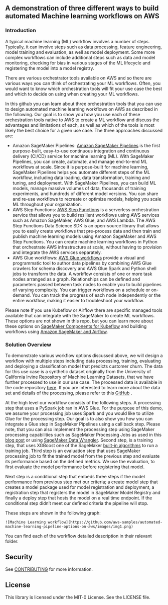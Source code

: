## A demonstration of three different ways to build automated Machine learning workflows on AWS
### Introduction
A typical machine learning (ML) workflow involves a number of steps. Typically, it can involve steps such as data processing, feature engineering, model training and evaluation, as well as model deployment. Some more complex workflows can include additional steps such as data and model monitoring, checking for bias in various stages of the ML lifecycle and registering the model into a model registry. 

There are various orchestrator tools available on AWS and so there are various ways you can think of orchestrating your ML workflows. Often, you would want to know which orchestration tools will fit your use case the best and which to decide on using when creating your ML workflows.

In this github you can learn about three orchestration tools that you can use to design automated machine learning workflows on AWS as described in the following. Our goal is to show you how you use each of these orchestration tools native to AWS to create a ML workflow and discuss the advantages and limitations of each, as well as which of the tools is most likely the best choice for a given use case. The three approaches discussed are:

- Amazon SageMaker Pipelines:  [Amazon SageMaker Pipelines](https://aws.amazon.com/sagemaker/pipelines/) is the first purpose-built, easy-to-use continuous integration and continuous delivery (CI/CD) service for machine learning (ML). With SageMaker Pipelines, you can create, automate, and manage end-to-end ML workflows at scale. Since it is purpose-built for machine learning, SageMaker Pipelines helps you automate different steps of the ML workflow, including data loading, data transformation, training and tuning, and deployment. With SageMaker Pipelines, you can build ML models, manage massive volumes of data, thousands of training experiments, and hundreds of different model versions. You can share and re-use workflows to recreate or optimize models, helping you scale ML throughout your organization.
- AWS Step Functions: [AWS Step Functions](https://aws.amazon.com/step-functions/) is a serverless orchestration service that allows you to build resilient workflows using AWS services such as Amazon SageMaker, AWS Glue, and AWS Lambda. The AWS Step Functions Data Science SDK is an open-source library that allows you to easily create workflows that pre-process data and then train and publish machine learning models using Amazon SageMaker and AWS Step Functions. You can create machine learning workflows in Python that orchestrate AWS infrastructure at scale, without having to provision and integrate the AWS services separately. 
- AWS Glue workflows: [AWS Glue workflows](https://docs.aws.amazon.com/glue/latest/dg/orchestrate-using-workflows.html) provide a visual and programmatic tool to author data pipelines by combining AWS Glue crawlers for schema discovery and AWS Glue Spark and Python shell jobs to transform the data. A workflow consists of one or more task nodes arranged as a graph. Relationships can be defined and parameters passed between task nodes to enable you to build pipelines of varying complexity. You can trigger workflows on a schedule or on-demand. You can track the progress of each node independently or the entire workflow, making it easier to troubleshoot your workflow.

Please note If you use Kubeflow or Airflow there are specific managed tools available that can integrate with the SageMaker to create ML workflows. These options are not shown in this repo, but you can learn more about these options on [SageMaker Components for Kubeflow](https://aws.amazon.com/blogs/machine-learning/introducing-amazon-sagemaker-components-for-kubeflow-pipelines/) and building workflows using [Amazon SageMaker and Airflow](https://aws.amazon.com/blogs/machine-learning/build-end-to-end-machine-learning-workflows-with-amazon-sagemaker-and-apache-airflow/).

### Solution Overview

To demonstrate various workflow options discussed above, we will design a workflow with multiple steps including data processing, training, evaluating and deploying a classification model that predicts customer churn. The data for this use case is a synthetic dataset originally from the University of California Irvine Repository of Machine Learning Datasets, that we have further processed to use in our use case.  The processed data is available in the code repository [here]([https://github.com/aws-samples/automated-machine-learning-pipeline-options-on-aws/tree/main/data). If you are interested to learn more about the data set and details of the processing, please refer to this [GitHub](https://github.com/aws-samples/real-time-churn-prediction-with-amazon-connect-and-amazon-sagemaker) . 

At the high level our workflow consists of the following steps. A processing step that uses a PySpark  job ran in AWS Glue. For the purpose of this demo, we assume your processing job uses Spark and you would like to utilize Glue for the processing step. Our goal is to also show you how you can integrate a Glue step in SageMaker Pipelines using a call back step. Please note, that you can also implement the processing step using SageMaker processing capabilities such as  SageMaker  Processing Jobs as used in this [blog post](https://aws.amazon.com/blogs/machine-learning/building-automating-managing-and-scaling-ml-workflows-using-amazon-sagemaker-pipelines/) or using [SageMaker Data Wrangler](https://docs.aws.amazon.com/sagemaker/latest/dg/data-wrangler.html). 
Second step, is a  training step, that uses XGBoost one of the SageMaker [built-in algorithms](https://docs.aws.amazon.com/sagemaker/latest/dg/algos.html) to run a training job. 
Third step is an evaluation step that uses SageMaker processing job to fit the trained model from the previous step and evaluate its performance based on the defined metrics. We use the evaluation,  to first evaluate the model performance before registering that model.

Next step is a conditional step that embeds three steps if the model performance from previous step met our criteria; a create model step that creates a model package used for model registration and deployment, a registration step that registers the model in SageMaker Model Registry and finally a deploy step that hosts the model on a real time endpoint. If the conditional step didn’t meet our defined criteria the pipeline will stop.

These steps are shown in the following graph: 
```
![Machine Learning workflow](https://github.com/aws-samples/automated-machine-learning-pipeline-options-on-aws/images/img1.png)
```
You can find each of the workflow detailed description in their relevant folder.

## Security

See [CONTRIBUTING](CONTRIBUTING.md#security-issue-notifications) for more information.

## License

This library is licensed under the MIT-0 License. See the LICENSE file.
